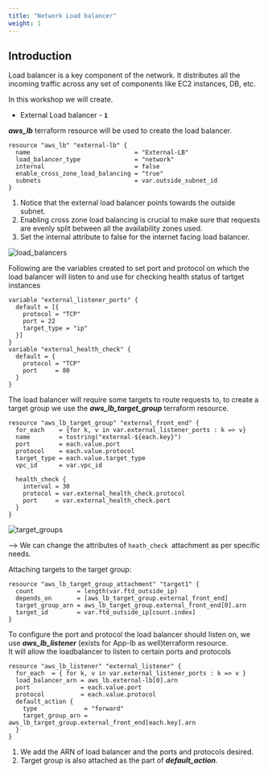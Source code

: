 ```yaml
---
title: "Network Load balancer"
weight: 1
---
```


## Introduction
Load balancer is a key component of the network. It distributes all the incoming traffic across any set of components like EC2 instances, DB, etc. 

In this workshop we will create.  

* External Load balancer     - **```1```** 

***aws_lb*** terraform resource will be used to create the load balancer.  

```console
resource "aws_lb" "external-lb" {
  name                             = "External-LB"
  load_balancer_type               = "network"
  internal                         = false
  enable_cross_zone_load_balancing = "true"
  subnets                          = var.outside_subnet_id
}
```

1. Notice that the external load balancer points towards the outside subnet.
2. Enabling cross zone load balancing is crucial to make sure that requests are evenly split between all the availability zones used. 
3. Set the internal attribute to false for the internet facing load balancer. 
   
  ![load_balancers](/static/images/deploy_loadbalancers/lb.jpeg) 

Following are the variables created to set port and protocol on which the load balancer will listen to and use for checking health status of tartget instances

```console
variable "external_listener_ports" {
  default = [{
    protocol = "TCP"
    port = 22
    target_type = "ip"
  }]
}
variable "external_health_check" {
  default = {
    protocol = "TCP"
    port     = 80
  }
}
```

The load balancer will require some targets to route requests to, to create a target group we use the ***aws_lb_target_group*** terraform resource.

```console
resource "aws_lb_target_group" "external_front_end" {
  for_each    = {for k, v in var.external_listener_ports : k => v}
  name        = tostring("external-${each.key}")
  port        = each.value.port
  protocol    = each.value.protocol
  target_type = each.value.target_type
  vpc_id      = var.vpc_id

  health_check {
    interval = 30
    protocol = var.external_health_check.protocol
    port     = var.external_health_check.port
  }
}
```    
  ![target_groups](/static/images/deploy_loadbalancers/target_groups.jpeg) 
  
--> We can change the attributes of ```heath_check ```attachment as per specific needs.



Attaching targets to the target group:

```console
resource "aws_lb_target_group_attachment" "target1" {
  count            = length(var.ftd_outside_ip)
  depends_on       = [aws_lb_target_group.external_front_end]
  target_group_arn = aws_lb_target_group.external_front_end[0].arn
  target_id        = var.ftd_outside_ip[count.index]
}
```

To configure the port and protocol the load balancer should listen on, we use ***aws_lb_listener*** (exists for App-lb as well)terraform resource.  
It will allow the loadbalancer to listen to certain ports and protocols

```console
resource "aws_lb_listener" "external_listener" {
  for_each  = { for k, v in var.external_listener_ports : k => v }
  load_balancer_arn = aws_lb.external-lb[0].arn
  port              = each.value.port
  protocol          = each.value.protocol
  default_action {
    type             = "forward"
    target_group_arn = aws_lb_target_group.external_front_end[each.key].arn
  }
}
```

1. We add the ARN of load balancer and the ports and protocols desired. 
2. Target group is also attached as the part of ***default_action***.

